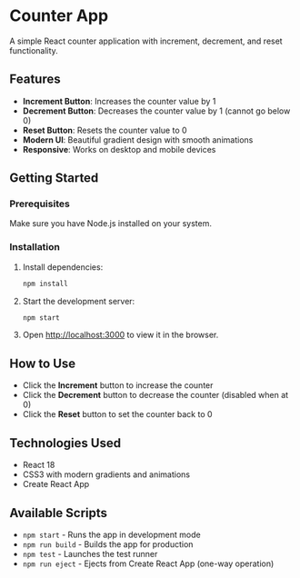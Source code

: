 # Counter App

A simple React counter application with increment, decrement, and reset functionality.

## Features

- **Increment Button**: Increases the counter value by 1
- **Decrement Button**: Decreases the counter value by 1 (cannot go below 0)
- **Reset Button**: Resets the counter value to 0
- **Modern UI**: Beautiful gradient design with smooth animations
- **Responsive**: Works on desktop and mobile devices

## Getting Started

### Prerequisites

Make sure you have Node.js installed on your system.

### Installation

1. Install dependencies:
   ```bash
   npm install
   ```

2. Start the development server:
   ```bash
   npm start
   ```

3. Open [http://localhost:3000](http://localhost:3000) to view it in the browser.

## How to Use

- Click the **Increment** button to increase the counter
- Click the **Decrement** button to decrease the counter (disabled when at 0)
- Click the **Reset** button to set the counter back to 0

## Technologies Used

- React 18
- CSS3 with modern gradients and animations
- Create React App

## Available Scripts

- `npm start` - Runs the app in development mode
- `npm run build` - Builds the app for production
- `npm test` - Launches the test runner
- `npm run eject` - Ejects from Create React App (one-way operation) 